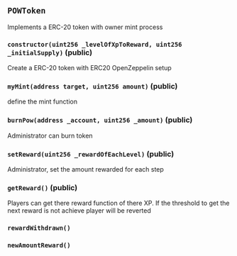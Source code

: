 ## `POWToken`



Implements a ERC-20 token with owner mint process


### `constructor(uint256 _levelOfXpToReward, uint256 _initialSupply)` (public)



Create a ERC-20 token with ERC20 OpenZeppelin setup


### `myMint(address target, uint256 amount)` (public)



define the mint function


### `burnPow(address _account, uint256 _amount)` (public)



Administrator can burn token

### `setReward(uint256 _rewardOfEachLevel)` (public)



Administrator, set the amount rewarded for each step

### `getReward()` (public)



Players can get there reward function of there XP. If the threshold to get the next
reward is not achieve player will be reverted


### `rewardWithdrawn()`





### `newAmountReward()`





